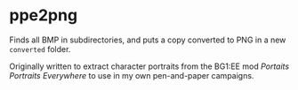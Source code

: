 # ppe2png

Finds all BMP in subdirectories, and puts a copy converted to PNG in a new `converted` folder.

Originally written to extract character portraits from the BG1:EE mod *Portaits Portraits
Everywhere* to use in my own pen-and-paper campaigns.
